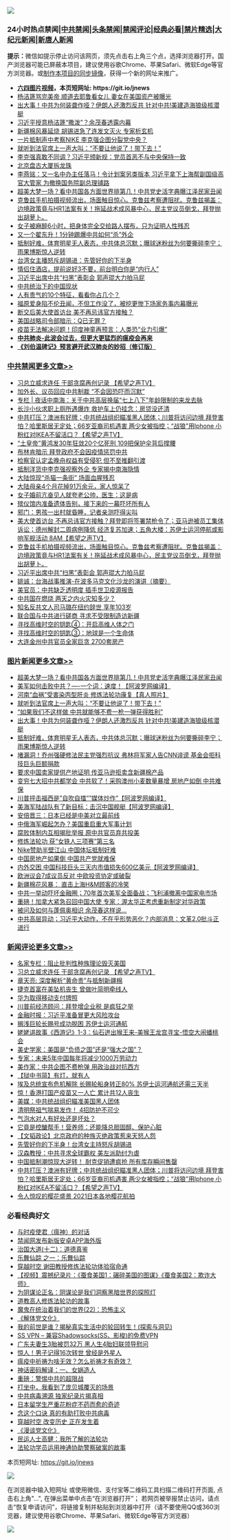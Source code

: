 ![](https://raw.githubusercontent.com/fqnews/bnews/master/64photo/fqnews-qr.jpg)

<div id="tt">
<h3>24小时热点禁闻|<a href="#%E4%B8%AD%E5%85%B1%E7%A6%81%E9%97%BB%E6%9B%B4%E5%A4%9A%E6%96%87%E7%AB%A0">中共禁闻</a>|<a href="#%E5%9B%BE%E7%89%87%E6%96%B0%E9%97%BB%E6%9B%B4%E5%A4%9A%E6%96%87%E7%AB%A0">头条禁闻</a>|<a href="#%E6%96%B0%E9%97%BB%E8%AF%84%E8%AE%BA%E6%9B%B4%E5%A4%9A%E6%96%87%E7%AB%A0">禁闻评论|<a href="#%E5%BF%85%E7%9C%8B%E7%BB%8F%E5%85%B8%E5%A5%BD%E6%96%87">经典必看|<a href="/video.md#%E7%A6%81%E7%89%87%E7%B2%BE%E9%80%89">禁片精选</a>|<a href="https://github.com/fqnews/djy/blob/master/gb/nf1351518.md#1">大纪元新闻</a>|<a href="https://github.com/fqnews/ntdtv/blob/master/gb/prog204.md#1">新唐人新闻</a></h3>
<div><b>提示：</b>微信如提示停止访问该网页，须先点击右上角三个点，选择浏览器打开。国产浏览器可能已屏蔽本项目，建议使用谷歌Chrome、苹果Safari、微软Edge等官方浏览器。或<a href="https://github.com/fqnews/bnews/blob/master/%E5%88%B6%E4%BD%9Cgit%E7%A6%81%E9%97%BB%E9%95%9C%E5%83%8F.md">制作本项目的同步镜像</a>，获得一个新的网址来推广。</div>
<ul>
<li><b><a href="http://d1.bdrive.tk/64.mp4" target="_blank">六四图片视频</a>，本页短网址: https://git.io/jnews</b></li>
<li><a href="/comments/20210329/1514775.md">杨洁篪骂完美帝 顺道去耶鲁看女儿 妻女在美国资产被曝光</a></li>
<li><a href="/topimagenews/20210329/1514764.md">出大事！中共为何装聋作哑？伊朗人还激烈反共 针对中共!美建造海狼级核潜艇</a></li>
<li><a href="/comments/20210329/1514741.md">习近平授意杨洁篪“撒泼”？余茂春透露内幕</a></li>
<li><a href="/cbnews/20210329/1514806.md">新疆棉风暴延烧 胡锡进急了连发文灭火 专家析玄机</a></li>
<li><a href="/headline/20210329/1514763.md">一片抵制声中考察NIKE 李克强企图分裂党中央？</a></li>
<li><a href="/topimagenews/20210329/1514840.md">就听到法官席上一声大叫：“不要让他说了！带下去！”</a></li>
<li><a href="/comments/20210329/1514873.md">李克强真敢不同调？习近平颁新规：党员首恶不与中央保持一致</a></li>
<li><a href="/bannedvideo/20210329/1514979.md">北京盘古大厦拆龙珠</a></li>
<li><a href="/comments/20210329/1514938.md">李燕铭：又一名中办主任落马！令计划案另类版本 习近平拿下上海帮副国级高官大管家 为撤换国务院副总理铺路</a></li>
<li><a href="/topimagenews/20210329/1515118.md">超美大梦一场？看中共国各方面世界排第几！中共党史活字典曝江泽民家丑闻</a></li>
<li><a href="/comments/20210329/1515127.md">克鲁兹手机拍摄视频流出，场面触目惊心。克鲁兹考察遭阻扰。克鲁兹揭盖：边境政策竟与HR1法案有关！拖延战术成风暴中心，民主党议员倒戈，拜登抛出胡萝卜。</a></li>
<li><a href="/funmedia/20210329/1514778.md">女子被麻醉6小时，把身体完全交给路人摆布，只为证明人性残忍</a></li>
<li><a href="/cbnews/20210329/1514921.md">又一个翟东升！1分钟踢爆中共如何“杀”外企</a></li>
<li><a href="/topimagenews/20210329/1514747.md">抵制好难，体育明星无人表态，中共体总沉默；曝球迷粉丝为何要撕碎李宁；雨果博斯惊人逆转</a></li>
<li><a href="/cnnews/hknews/20210329/1514779.md">台湾女主播怒斥胡锡进：先管好你的下半身</a></li>
<li><a href="/funmedia/20210329/1514770.md">情侣住酒店，提前说好3不要，前台明白你是“内行人”</a></li>
<li><a href="/cbnews/20210329/1515122.md">习近平出席中共“扫黑”表彰会 郭声琨大力拍马屁</a></li>
<li><a href="/baitai/20210329/1514787.md">中共统治下的中国现状</a></li>
<li><a href="/lifebaike/20210329/1514991.md">人有贵气的10个特征，看看你占几个？</a></li>
<li><a href="/yule/20210329/1514817.md">福原爱身陷不伦丑闻，不但工作没了，被挖更惨下场家务事内幕曝光</a></li>
<li><a href="/cnnews/hknews/20210329/1514879.md">断交后美大使首访台 美不再忌讳官方接触？</a></li>
<li><a href="/worldnews/usa/20210329/1515117.md">美国战略司令部暗示：Q已无罪？</a></li>
<li><a href="/cnnews/20210329/1514845.md">疫苗无法解决问题！印度神童再预言：人类恐“业力引爆”</a></li>
<li><b><a href="/comments/20200211/1275071.md" target="_blank">中共肺炎-此波会过去，但更大更猛烈的瘟疫会再来</a></b></li>
<li><b><a href="/comments/20200207/1272816.md" target="_blank">《刘伯温碑记》预言避开武汉肺炎的妙招（修订版）</a></b></li>
</ul>
</div>

<div class="catlist">
<h3><a href="/cbnews/" target="_blank">中共禁闻</a><span><a href="/cbnews/" target="_blank" rel="nofollow">更多文章>></a></span></h3>
<ul>
<li><a href="/comments/20210330/1515455.md" target="_blank">习总立威求连任 干部贪腐再创记录  【希望之声TV】</a></li>
<li><a href="/cbnews/20210330/1515444.md" target="_blank">加外长、议员回应中共制裁 “不会因恐吓而沉默”</a></li>
<li><a href="/cbnews/20210330/1515437.md" target="_blank">专栏 | 夜话中南海：关于中共高层换届“七上八下”年龄限制的来龙去脉</a></li>
<li><a href="/cbnews/20210330/1515408.md" target="_blank">长沙小伙求职上厕所遇爆炸 救护车上仍挂念：房贷没还清</a></li>
<li><a href="/comments/20210330/1515358.md" target="_blank">中共打压？澳洲有好牌；中共统战组织瞄准黑人团体；川普将访问边境 拜登害怕？哈里斯居无定处；66岁亚裔司机遇害 两少女被指控；“战狼”用Iphone   小粉红对IKEA不留活口？【希望之声TV】</a></li>
<li><a href="/cbnews/20210330/1515350.md" target="_blank">“土皇帝”黄鸿发30年狂敛20个亿死刑 109把保护伞背后撑腰</a></li>
<li><a href="/cbnews/20210329/1515338.md" target="_blank">布林肯暗示 拜登政府不会因疫情惩罚中共</a></li>
<li><a href="/cbnews/20210329/1515298.md" target="_blank">检察官认定孟晚舟权益有受侵犯 但不至推翻引渡</a></li>
<li><a href="/cbnews/20210329/1515277.md" target="_blank">抵制洋货中李克强视察外企 专家揭中南海隐情</a></li>
<li><a href="/cbnews/20210329/1515254.md" target="_blank">大陆惊现“杀猫一条街” 场面血腥残忍</a></li>
<li><a href="/cbnews/20210329/1515253.md" target="_blank">大陆母亲4个月花掉91万余元，家人惊呆了</a></li>
<li><a href="/cbnews/20210329/1515252.md" target="_blank">女子婚前亢奋见人就夸老公帅，医生：这是病</a></li>
<li><a href="/cbnews/20210329/1515251.md" target="_blank">殡仪馆内准备遗体告别，接下来的一幕吓坏所有人</a></li>
<li><a href="/cbnews/20210329/1515250.md" target="_blank">邪门：男孩一出村就昏睡，记者亲测吓得尖叫</a></li>
<li><a href="/comments/20210329/1515222.md" target="_blank">美大使首访台 不再忌讳官方接触？拜登即将签署禁枪令了；亚马逊被员工集体诉讼；德州解封二周病例降低 经济复苏加速；五角大楼：苏伊士运河停航或影响军舰活动 8AM【希望之声TV】</a></li>
<li><a href="/comments/20210329/1515127.md" target="_blank">克鲁兹手机拍摄视频流出，场面触目惊心。克鲁兹考察遭阻扰。克鲁兹揭盖：边境政策竟与HR1法案有关！拖延战术成风暴中心，民主党议员倒戈，拜登抛出胡萝卜。</a></li>
<li><a href="/cbnews/20210329/1515122.md" target="_blank">习近平出席中共“扫黑”表彰会 郭声琨大力拍马屁</a></li>
<li><a href="/comments/20210329/1515110.md" target="_blank">姚诚：台海战事推演-在波多马克文化沙龙的演讲（摘要）</a></li>
<li><a href="/cbnews/20210329/1515104.md" target="_blank">美官员：中共缺乏透明度 插手世卫疫源报告</a></li>
<li><a href="/cbnews/20210329/1515103.md" target="_blank">中共国在燃烧 两天之内火灾知多少？</a></li>
<li><a href="/cbnews/20210329/1515102.md" target="_blank">知名反共文人司马璐在纽约辞世 享年103岁</a></li>
<li><a href="/cbnews/20210329/1515033.md" target="_blank">联合国与中共进行磋商 寻求不受限制造访新疆</a></li>
<li><a href="/comments/20210329/1515018.md" target="_blank">寻找高维时空的钥匙④：开启高维人体之门</a></li>
<li><a href="/comments/20210329/1515011.md" target="_blank">寻找高维时空的钥匙③：地球是一个生命体</a></li>
<li><a href="/cbnews/20210329/1514954.md" target="_blank">大连金州中共官员全家巨贪 2700套房产</a></li>

</ul>
</div>
<div class="catlist">
<h3><a href="/topimagenews/" target="_blank">图片新闻</a><span><a href="/topimagenews/" target="_blank" rel="nofollow">更多文章>></a></span></h3>
<ul>
<li><a href="/topimagenews/20210329/1515118.md" target="_blank">超美大梦一场？看中共国各方面世界排第几！中共党史活字典曝江泽民家丑闻</a></li>
<li><a href="/topimagenews/20210329/1514946.md" target="_blank">美军如何击败中共？&#8212;-一个词：速度！【阿波罗网编译】</a></li>
<li><a href="/comments/20210329/1514622.md" target="_blank">河南“血祸”受害染丙型肝炎 修炼法轮功康复【真人照片】</a></li>
<li><a href="/topimagenews/20210329/1514840.md" target="_blank">就听到法官席上一声大叫：“不要让他说了！带下去！”</a></li>
<li><a href="/topimagenews/20210329/1514839.md" target="_blank">“如果我们不这样做 中共就能够不费一枪一弹获得胜利”</a></li>
<li><a href="/topimagenews/20210329/1514764.md" target="_blank">出大事！中共为何装聋作哑？伊朗人还激烈反共 针对中共!美建造海狼级核潜艇</a></li>
<li><a href="/topimagenews/20210329/1514747.md" target="_blank">抵制好难，体育明星无人表态，中共体总沉默；曝球迷粉丝为何要撕碎李宁；雨果博斯惊人逆转</a></li>
<li><a href="/topimagenews/20210329/1514725.md" target="_blank">堵漏洞！乔州强硬修法民主党强烈抗议 弗林将军家人告CNN诽谤 基金会拒科技巨头巨额捐款</a></li>
<li><a href="/topimagenews/20210329/1514677.md" target="_blank">要求中国卖家提供产地证明 传亚马逊拒卖含新疆棉产品</a></li>
<li><a href="/topimagenews/20210328/1514651.md" target="_blank">变穷七大招中共都学会 中共软了！采购澳州小麦数量暴增 房地产如倒 中共难保</a></li>
<li><a href="/topimagenews/20210328/1514448.md" target="_blank">川普抨击福西是&#8221;自吹自擂&#8221;&#8221;媒体炒作&#8221;【阿波罗网编译】</a></li>
<li><a href="/topimagenews/20210328/1514412.md" target="_blank">美海军陆战队有了新目标：击沉中国舰艇【阿波罗网编译】</a></li>
<li><a href="/topimagenews/20210328/1514231.md" target="_blank">安倍晋三：日本已经是中美对立最前线</a></li>
<li><a href="/topimagenews/20210328/1514230.md" target="_blank">中俄海军崛起怎办？美国重启重大军事计划</a></li>
<li><a href="/topimagenews/20210328/1514229.md" target="_blank">腐败体制内互相揭批举报 原中共官员弃共投美</a></li>
<li><a href="/comments/20210328/1514058.md" target="_blank">修炼法轮功 获“女铁人三项赛”第三名</a></li>
<li><a href="/topimagenews/20210328/1514126.md" target="_blank">Nike赞助半壁江山 中国体坛抵制好难</a></li>
<li><a href="/topimagenews/20210327/1513772.md" target="_blank">中国房地产如果倒 中国共产党就难保</a></li>
<li><a href="/topimagenews/20210327/1513740.md" target="_blank">内外交困 中国科技巨头三天内市值损失600亿美元【阿波罗网编译】</a></li>
<li><a href="/topimagenews/20210327/1513653.md" target="_blank">欧洲议会7成议员反对 中欧投资协定或破裂</a></li>
<li><a href="/topimagenews/20210327/1513613.md" target="_blank">新疆棉花风暴： 直击上海H&#038;M顾客的冷笑</a></li>
<li><a href="/topimagenews/20210326/1513273.md" target="_blank">中共一举动吓坏金融圈；70年首次美军全面备战；飞利浦撤离中国家电市场</a></li>
<li><a href="/topimagenews/20210326/1513091.md" target="_blank">重磅！加拿大紧急召回中国大使 专家：渥太华正考虑重新制定对华政策</a></li>
<li><a href="/topimagenews/20210326/1512918.md" target="_blank">被问及如何与蓬佩奥相识 余茂春这样说…</a></li>
<li><a href="/topimagenews/20210326/1512893.md" target="_blank">中共高层异动；习近平大动作，不在乎形势恶化？内部消息：文革2.0批斗正进行</a></li>

</ul>
</div>
<div class="catlist">
<h3><a href="/comments/" target="_blank">新闻评论</a><span><a href="/comments/" target="_blank" rel="nofollow">更多文章>></a></span></h3>
<ul>
<li><a href="/comments/20210330/1515464.md" target="_blank">名家专栏：阻止批判性种族理论毁灭美国</a></li>
<li><a href="/comments/20210330/1515455.md" target="_blank">习总立威求连任 干部贪腐再创记录  【希望之声TV】</a></li>
<li><a href="/comments/20210330/1515445.md" target="_blank">章天亮: 深度解析“黄命贵”与抵制新疆棉</a></li>
<li><a href="/comments/20210330/1515443.md" target="_blank">捷克首富在美坠机丧生 曾做叶简明牵线人</a></li>
<li><a href="/comments/20210330/1515442.md" target="_blank">华为取得移动支付牌照</a></li>
<li><a href="/comments/20210330/1515430.md" target="_blank">川普前经济顾问：拜登增企业税 是疯狂之举</a></li>
<li><a href="/comments/20210330/1515418.md" target="_blank">金融时报：习近平准备冒更大风险攻台</a></li>
<li><a href="/comments/20210330/1515417.md" target="_blank">搁浅巨轮长赐号成功脱困 苏伊士运河通航</a></li>
<li><a href="/comments/20210330/1515416.md" target="_blank">姥姥讲故事《西游记》1-3：仙石迸出猴王来-美猴王龙宫寻宝-悟空大闹蟠桃会</a></li>
<li><a href="/comments/20210330/1515405.md" target="_blank">美史学家：美国是“负债之国”还是“强大之国”？</a></li>
<li><a href="/comments/20210330/1515404.md" target="_blank">专家：未来5年中国每年将减少1000万劳动力</a></li>
<li><a href="/comments/20210330/1515396.md" target="_blank">美作家：中共企图不费枪弹 用政治战对抗西方</a></li>
<li><a href="/comments/20210330/1515395.md" target="_blank">【狱中书简】有灯，就有人</a></li>
<li><a href="/comments/20210330/1515394.md" target="_blank">埃及总统宣布危机解除 长赐轮船身转正80% 苏伊士运河通航还需三天半</a></li>
<li><a href="/comments/20210330/1515393.md" target="_blank">惊！香港打国产疫苗又一人亡 累计共12人丧生</a></li>
<li><a href="/comments/20210330/1515375.md" target="_blank">美媒：中共统战组织瞄准美国黑人团体</a></li>
<li><a href="/comments/20210330/1515374.md" target="_blank">清明祭祖气喘易发作！ 4招防护不可少</a></li>
<li><a href="/comments/20210330/1515373.md" target="_blank">气泡水对人有好处还是坏处？</a></li>
<li><a href="/comments/20210330/1515372.md" target="_blank">它竟是控醣帮手！营养师：还能降总胆固醇、保护心脏</a></li>
<li><a href="/comments/20210330/1515371.md" target="_blank">【文韬政论】北京政府的种族灭绝政策惹来天怒人怨</a></li>
<li><a href="/comments/20210330/1515362.md" target="_blank">先管好你的下半身！台湾女主持怒斥胡锡进</a></li>
<li><a href="/comments/20210330/1515361.md" target="_blank">汉森教授：中共寻求全球霸权 美左派助纣为虐</a></li>
<li><a href="/comments/20210330/1515359.md" target="_blank">中国抵制潮惊现大逆转！ 耐克促销遭疯抢 所有库存瞬间售罄</a></li>
<li><a href="/comments/20210330/1515358.md" target="_blank">中共打压？澳洲有好牌；中共统战组织瞄准黑人团体；川普将访问边境 拜登害怕？哈里斯居无定处；66岁亚裔司机遇害 两少女被指控；“战狼”用Iphone   小粉红对IKEA不留活口？【希望之声TV】</a></li>
<li><a href="/comments/20210330/1515346.md" target="_blank">令人惊叹的樱花盛景 2021日本各地樱花航拍</a></li>

</ul>
</div>

<div class="catlist">
<h3>必看经典好文</h3>
<ul>
<li><a href="/comments/20200327/1301424.md" target="_blank">与时疫使君（瘟神）的对话</a></li>
<li><a href="/comments/20200627/783266.md" target="_blank">禁闻网发布新版安卓APP海外版</a></li>
<li><a href="/cbnews/20180318/916241.md" target="_blank">治国大道(十二)：道德真鉴</a></li>
<li><a href="/tculture/20170710/789533.md" target="_blank">乐舞仙踪 之一：乐舞仙踪</a></li>
<li><a href="/comments/20200511/1322384.md" target="_blank">穿越时空 谢田教授修炼法轮功体验宿命通</a></li>
<li><a href="/comments/20210123/1473011.md" target="_blank">【视频】震撼纪录片：《蚕食美国1：碾碎美国的图谋》《蚕食美国2：欺诈大师》</a></li>
<li><a href="/comments/20201031/1423298.md" target="_blank">为阴谋论正名：阴谋论是我们洞察黑暗世界的探照灯</a></li>
<li><a href="/comments/20200805/1375080.md" target="_blank">道教高人修炼法轮功的故事</a></li>
<li><a href="/comments/20180804/981524.md" target="_blank">魔鬼在统治着我们的世界(22)：恐怖主义</a></li>
<li><a href="/bookwiki/20130610/138400.md" target="_blank">《解体党文化》</a></li>
<li><a href="/comments/20200715/1359453.md" target="_blank">我的前世是谁？揭秘真实生活中的轮回转生！(探索与洞见)</a></li>
<li><a href="/comments/20191231/1250654.md" target="_blank">SS VPN &#8211; 兼容Shadowsocks(SS、影梭)的免费VPN</a></li>
<li><a href="/cbnews/20200611/1343037.md" target="_blank">广东夫妻生3胎被罚32万 黑人生4胎妇联领导慰问</a></li>
<li><a href="/lifebaike/20210215/1487759.md" target="_blank">惊人！男子记得16次转世 曾经是外星人</a></li>
<li><a href="/comments/20200502/1322275.md" target="_blank">瘟疫中祈祷为啥无效？怎么祈祷才有奇效？</a></li>
<li><a href="/comments/20200609/1342224.md" target="_blank">神话密码解译：一、女娲造人</a></li>
<li><a href="/comments/20200717/1362287.md" target="_blank">重磅：警惕中共的超限战</a></li>
<li><a href="/comments/20201015/1414242.md" target="_blank">打坐中，我看到了庞贝城覆灭的场景</a></li>
<li><a href="/ccpdope/20200412/1311165.md" target="_blank">中共病毒溯源 独家纪录片揭真相</a></li>
<li><a href="/comments/20210324/1511732.md" target="_blank">日本留学生严重花粉症不药而愈的奇迹</a></li>
<li><a href="/comments/20200707/1357090.md" target="_blank">念这个口诀 真的有助打败中共病毒</a></li>
<li><a href="/comments/20200626/1259925.md" target="_blank">穿越时空 改变历史 正在发生着</a></li>
<li><a href="/comments/20200521/783167.md" target="_blank">《漫谈党文化》</a></li>
<li><a href="/ccpdope/20200729/1369047.md" target="_blank">民运人士高健：我所了解的法轮功</a></li>
<li><a href="/cbnews/20170626/780479.md" target="_blank">法轮功学员运用神通协助警察破案的故事</a></li>

</ul>
</div>

本页短网址: https://git.io/jnews

![](https://raw.githubusercontent.com/fqnews/bnews/master/64photo/fqnews-qr.jpg)

在浏览器中输入短网址 或使用微信、支付宝等二维码工具扫描二维码打开页面, 点击右上角"...", 在弹出菜单中点击“在浏览器打开”； 若网页被举报禁止访问，请点击“恢复申请访问”，将链接复制并粘贴到浏览器中打开（请不要使用QQ或360浏览器，建议使用谷歌Chrome、苹果Safari、微软Edge等官方浏览器）

![](https://raw.githubusercontent.com/fqnews/bnews/master/64photo/wx.jpg)